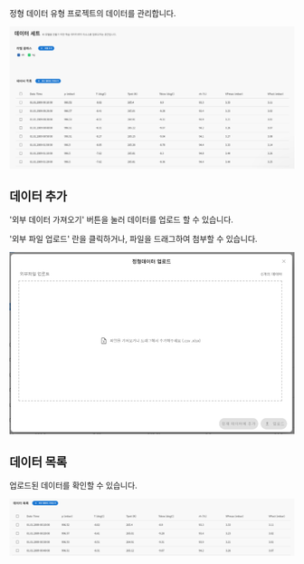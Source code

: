   

정형 데이터 유형 프로젝트의 데이터를 관리합니다.

![img1](https://raw.githubusercontent.com/vazilcompany/vridge-docs/main/guide/img/dataset/csv_dataset_01.png)  

  

데이터 추가
------


'외부 데이터 가져오기' 버튼을 눌러 데이터를 업로드 할 수 있습니다.

'외부 파일 업로드' 란을 클릭하거나, 파일을 드래그하여 첨부할 수 있습니다.

  

![img1](https://raw.githubusercontent.com/vazilcompany/vridge-docs/main/guide/img/dataset/csv_dataset_02.png)  

  

  

데이터 목록
------


업로드된 데이터를 확인할 수 있습니다.

  

![img1](https://raw.githubusercontent.com/vazilcompany/vridge-docs/main/guide/img/dataset/csv_dataset_03.png)  

